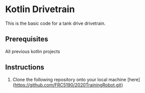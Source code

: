# Kotlin Drivetrain

This is the basic code for a tank drive drivetrain.

## Prerequisites

All previous kotlin projects 

## Instructions
1. Clone the following repository onto your local machine [here]{https://github.com/FRC5190/2020TrainingRobot.git}
